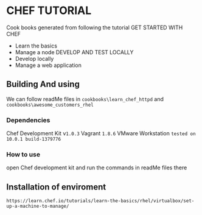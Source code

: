 # CHEF TUTORIAL 
Cook books generated from following the tutorial 
GET STARTED WITH CHEF
- Learn the basics
- Manage a node
DEVELOP AND TEST LOCALLY
- Develop locally
- Manage a web application

## Building And using
We can follow readMe files in `cookbooks\learn_chef_httpd` and `cookbooks\awesome_customers_rhel`

### Dependencies
Chef Development Kit v`1.0.3`
Vagrant `1.8.6`
VMware Workstation `tested on 10.0.1 build-1379776`

### How to use 
open Chef development kit and run the commands in readMe files there 

## Installation of enviroment 
`https://learn.chef.io/tutorials/learn-the-basics/rhel/virtualbox/set-up-a-machine-to-manage/`

